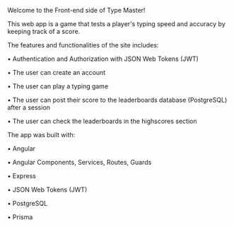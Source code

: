 Welcome to the Front-end side of Type Master!

This web app is a game that tests a player's typing speed and accuracy by keeping track of a score.

The features and functionalities of the site includes:

• Authentication and Authorization with JSON Web Tokens (JWT)

• The user can create an account

• The user can play a typing game

• The user can post their score to the leaderboards database (PostgreSQL) after a session

• The user can check the leaderboards in the highscores section



The app was built with:

• Angular

• Angular Components, Services, Routes, Guards

• Express

• JSON Web Tokens (JWT)

• PostgreSQL

• Prisma

